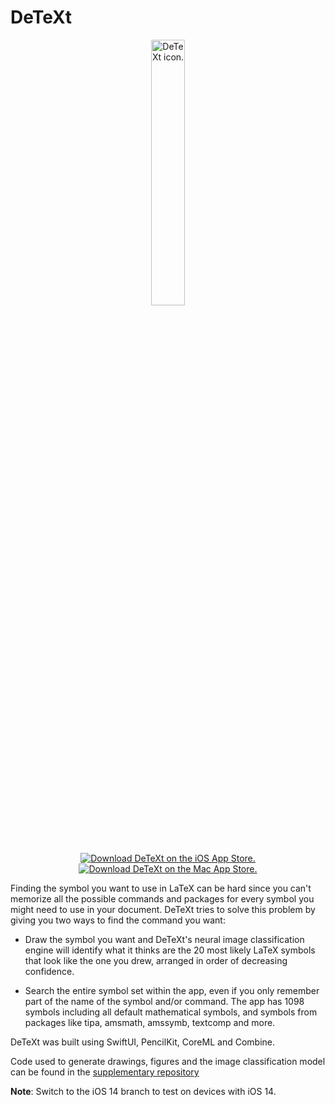 # DeTeXt

<p align="center">
<img style="width:33%"
  src = "https://venkatasg.net/files/apps/detext/Icon.png"
  alt = "DeTeXt icon."
/>
</p>

<p align="center">
<a href="https://apps.apple.com/us/app/id1531906207">
    <picture>
          <source
            srcset="https://venkatasg.net/files/apps/badges/ios-white.svg"
            media="(prefers-color-scheme: dark)">
        <img
          src = "https://venkatasg.net/files/apps/badges/ios-black.svg"
          alt = "Download DeTeXt on the iOS App Store."
        />
    </picture>
</a>

<a href="https://apps.apple.com/us/app/detext/id1531906207">
    <picture>
          <source
            srcset="https://venkatasg.net/files/apps/badges/mac-white.svg"
            media="(prefers-color-scheme: dark)">
        <img
          src = "https://venkatasg.net/files/apps/badges/mac-black.svg"
          alt = "Download DeTeXt on the Mac App Store."
        />
    </picture>
</a>
</p>

Finding the symbol you want to use in LaTeX can be hard since you can't memorize
all the possible commands and packages for every symbol you might need to use
in your document. DeTeXt tries to solve this problem by giving you two ways to
find the command you want:

- Draw the symbol you want and DeTeXt's neural image classification engine will
 identify what it thinks are the 20 most likely LaTeX symbols that look like
 the one you drew, arranged in order of decreasing confidence.

- Search the entire symbol set within the app, even if you only remember part
of the name of the symbol and/or command. The app has 1098 symbols including
all default mathematical symbols, and symbols from packages like tipa, amsmath,
amssymb, textcomp and more.

DeTeXt was built using SwiftUI, PencilKit, CoreML and Combine.

Code used to generate drawings, figures and the image classification model can
be found in the [supplementary repository](https://github.com/venkatasg/DeTeXt-Supplementary)

**Note**: Switch to the iOS 14 branch to test on devices with iOS 14.